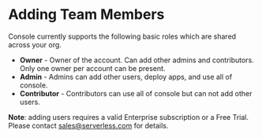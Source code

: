 <!--
title: Adding team members
menuText: Adding team members
description: Add team members to your Serverless Console org
menuOrder: 5
-->

# Adding Team Members

Console currently supports the following basic roles which are shared across
your org. 

- **Owner** - Owner of the account. Can add other admins and contributors. Only
one owner per account can be present.
- **Admin** - Admins can add other users, deploy apps, and use all of console.
- **Contributor** - Contributors can use all of console but can not add other
users.

**Note**: adding users requires a valid Enterprise subscription or a Free Trial.
Please contact sales@serverless.com for details.
